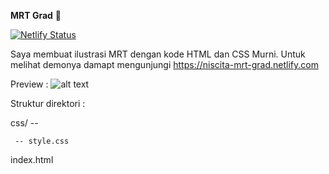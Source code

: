 **MRT Grad**  🚆 

[![Netlify Status](https://api.netlify.com/api/v1/badges/4aa6f06b-4cb2-47e3-864e-f57ce1d4a562/deploy-status)](https://app.netlify.com/sites/niscita-mrt-grad/deploys)

Saya membuat ilustrasi MRT dengan kode HTML dan CSS Murni.
Untuk melihat demonya damapt mengunjungi https://niscita-mrt-grad.netlify.com

Preview :
![alt text](https://raw.githubusercontent.com/niscita/MRT-Grad/master/screenshot/screenshot.png)

Struktur direktori :

css/ --

     -- style.css

index.html

